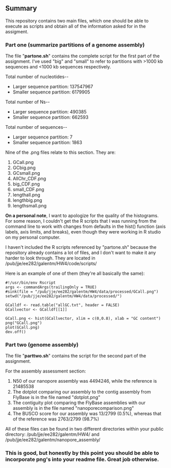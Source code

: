 ## Summary
This repository contains two main files, which one should be able to execute as scripts and obtain all of the information asked for in the assigment.

### Part one (summarize partitions of a genome assembly)
The file "**partone.sh**" contains the complete script for the first part of the assignment. I've used "big" and "small" to refer to partitions with >1000 kb sequences and <1000 kb sequences respectively. 

Total number of nucleotides--
 * Larger sequence partition: 137547967
 * Smaller sequence partition: 6179905
 
Total number of Ns--
 * Larger sequence partition: 490385
 * Smaller sequence partition: 662593

Total number of sequences--
 * Larger sequence partition: 7
 * Smaller sequence partition: 1863

Nine of the .png files relate to this section. They are: 
1. GCall.png
2. GCbig.png
3. GCsmall.png
4. AllChr_CDF.png
5. big_CDF.png
6. small_CDF.png
7. lengthall.png
8. lengthbig.png
9. lengthsmall.png

__On a personal note__, I want to apologize for the quality of the histograms. For some reason, I couldn't get the R scripts that I was running from the command line to work with changes from defaults in the hist() function (axis labels, axis limits, and breaks), even though they were working in R studio on my personal computer.

I haven't included the R scripts referenced by "partone.sh" because the repository already contains a lot of files, and I don't want to make it any harder to look through. They are located in /pub/jje/ee282/galentm/HW4/code/scripts/ 

Here is an example of one of them (they're all basically the same):
```
#!/usr/bin/env Rscript
args <- commandArgs(trailingOnly = TRUE)
#sink(file = "/pub/jje/ee282/galentm/HW4/data/processed/GCall.png")
setwd("/pub/jje/ee282/galentm/HW4/data/processed/")

GCalldf <- read.table("allGC.txt", header = FALSE)
GCallvector <- GCalldf[[1]]

GCall.png <- hist(GCallvector, xlim = c(0,0.8), xlab = "GC content")
png("GCall.png")
plot(GCall.png)
dev.off()
```

### Part two (genome assembly)
The file "**parttwo.sh**" contains the script for the second part of the assignment.

For the assembly assessment section:
1. N50 of our nanopore assembly was 4494246, while the reference is 21485538
2. The dotplot comparing our assembly to the contig assembly from FlyBase is in the file named "dotplot.png"
3. The contiguity plot comparing the FlyBase assemblies with our assembly is in the file named "nanoporecomparison.png"
4. The BUSCO score for our assembly was 13/2799 (0.5%), whereas that of the reference was 2763/2799 (98.7%)

All of these files can be found in two different directories within your public directory: /pub/jje/ee282/galentm/HW4/ and /pub/jje/ee282/galentm/nanopore_assembly/

### This is good, but honestly by this point you should be able to incorporate png's into your readme file. Great job otherwise.
